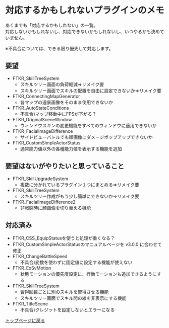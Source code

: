 # 対応するかもしれないプラグインのメモ

あくまでも「対応するかもしれない」の一覧。<br>
対応しないかもしれないし、対応できないかもしれないし、いつやるかも決めていません。

※不具合については、できる限り優先して対応します。

## 要望
* FTKR_SkillTreeSystem
    * スキルツリー画面の負荷軽減⇒リメイク要
    * スキルツリー画面でスキルの配置を自由に設定できないか⇒リメイク要
* FTKR_ConnectingMapGenerator
    * 各マップの遠景画像をそのまま使用できないか
* FTKR_AutoStateConditions
    * 不具合)マップ移動中にFPSが下がる？
* FTKR_OriginalSceneWindow
    * ウィンドウスキンの変更機能をすべてのウィンドウに適用できないか
* FTKR_FacialImageDifference
    * サイドビューバトルでも顔画像にダメージポップアップできないか
* FTKR_CustomSimpleActorStatus
    * 通常能力値以外の各種能力値を表示する機能を追加

## 要望はないがやりたいと思っていること
* FTKR_SkillUpgradeSystem
    * 複数に分かれているプラグイン１つにまとめる⇒リメイク要
* FTKR_SkillTreeSystem
    * スキルツリー作成がもう少し簡単にできないか⇒リメイク要
* FTKR_FacialImageDifference2
    * 非戦闘時に顔画像を切り替える機能

## 対応済み
* FTKR_CSS_EquipStatusを使うと処理が重くなる？
* FTKR_CustomSimpleActorStatusのマニュアルページを v3.0.0 に合わせて修正
* FTKR_ChangeBattleSpeed
    * 不具合)変数を使わずに固定値に設定する機能が使えない
* FTKR_ExSvMotion
    * 状態モーションの優先度設定に、行動モーションも追加できるようにする
* FTKR_SkillTreeSystem
    * 習得回数ごとに別のスキルを習得させる機能
    * スキルツリー画面でスキル間の線を非表示にする機能
* FTKR_TitleScene
    * 不具合)クレジットを設定しないとエラーになる

[トップページに戻る](README.md)

